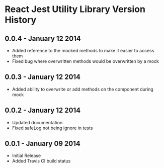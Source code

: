 # React Jest Utility Library Version History

## 0.0.4 - January 12 2014
* Added reference to the mocked methods to make it easier to access them
* Fixed bug where overwritten methods would be overwritten by a mock

## 0.0.3 - January 12 2014
* Added ability to overwrite or add methods on the component during mock

## 0.0.2 - January 12 2014
* Updated documentation
* Fixed safeLog not being ignore in tests

## 0.0.1 - January 09 2014
* Initial Release
* Added Travis CI build status

